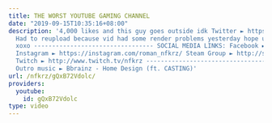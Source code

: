 ```yaml
---
title: THE WORST YOUTUBE GAMING CHANNEL
date: "2019-09-15T10:35:16+08:00"
description: '4,000 likes and this guy goes outside idk Twitter ► https://twitter.com/NFKRZAlt
  Had to reupload because vid had some render problems yesterday hope u understand
  xoxo --------------------------------- SOCIAL MEDIA LINKS: Facebook ► https://www.facebook.com/NFKRZ1
  Instagram ► https://instagram.com/roman_nfkrz/ Steam Group ► http://steamcommunity.com/groups/nfkr...
  Twitch ► http://www.twitch.tv/nfkrz --------------------------------- Music: ---------------------------------
  Outro music ► Bbrainz - Home Design (ft. CASTING)'
url: /nfkrz/gQxB72Vdolc/
providers:
  youtube:
    id: gQxB72Vdolc
type: video
---
```

